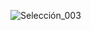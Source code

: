 ![Selección_003](https://github.com/rudi9999/ADMRufu/assets/67137156/892ba59f-3a5c-414b-92a4-70d3d9d1c209)
